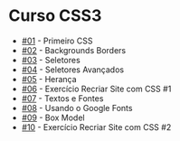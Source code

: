 <h1>Curso CSS3</h1>

<ul>
  <li><a href="https://aleretamero.github.io/onebitcode/css3/01-primeiro-css/">#01</a> - Primeiro CSS</li>
  <li><a href="https://aleretamero.github.io/onebitcode/css3/02-backgrounds-borders/">#02</a> - Backgrounds Borders</li>
  <li><a href="https://aleretamero.github.io/onebitcode/css3/03-seletores/">#03</a> - Seletores</li>
  <li><a href="https://aleretamero.github.io/onebitcode/css3/04-seletores-avancados/">#04</a> - Seletores Avançados</li>
  <li><a href="https://aleretamero.github.io/onebitcode/css3/05-heranca/">#05</a> - Herança</li>
  <li><a href="https://aleretamero.github.io/onebitcode/css3/06-recriar-site-com-css/">#06</a> - Exercício Recriar Site com CSS #1</li>
  <li><a href="https://aleretamero.github.io/onebitcode/css3/07-textos-fontes/">#07</a> - Textos e Fontes</li>
  <li><a href="https://aleretamero.github.io/onebitcode/css3/08-google-fonts/">#08</a> - Usando o Google Fonts</li>
  <li><a href="https://aleretamero.github.io/onebitcode/css3/09-box-model/">#09</a> - Box Model</li>
  <li><a href="https://aleretamero.github.io/onebitcode/css3/10-recriar-site-com-css/">#10</a> - Exercício Recriar Site com CSS #2</li>
</ul>
